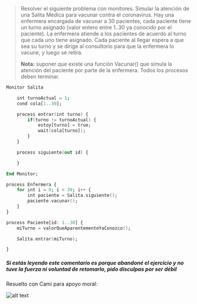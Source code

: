 >Resolver el siguiente problema con monitores. Simular la atención de una Salita Médica para vacunar contra el coronavirus.
>Hay una enfermera encargada de vacunar a 30 pacientes, cada paciente tiene un turno asignado (valor entero entre 1..30 ya conocido por el paciente). La enfermera atiende a los pacientes de acuerdo al turno que cada uno tiene asignado. Cada paciente al llegar espera a que sea su turno y se dirige al consultorio para que la enfermera lo vacune, y luego se retira.
>
>**Nota:** suponer que existe una función Vacunar() que simula la atención del paciente por parte de la enfermera. Todos los procesos deben terminar.

```ada
Monitor Salita

    int turnoActual = 1;
    cond cola[1..30];

    process entrar(int turno) {
        if(turno != turnoActual) {
            estoy[turno] = true;
            wait(cola[turno]);
        }
    }

    process siguiente(out id) {

    }

End Monitor;

process Enfermera {
    for int i = 0; i < 30; i++ {
        int paciente = Salita.siguiente();
        paciente.vacunar();
    }
}

process Paciente[id: 1..30] {
    miTurno = valorQueAparentementeYaConozco();

    Salita.entrar(miTurno);

}
```

##### Si estás leyendo este comentario es porque abandoné el ejercicio y no tuve la fuerza ni voluntad de retomarlo, pido disculpas por ser débil

Resuelto con Cami para apoyo moral:

![alt text](image.png)